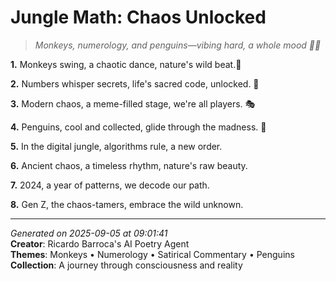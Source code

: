 # Jungle Math: Chaos Unlocked

> *Monkeys, numerology, and penguins—vibing hard, a whole mood 🐒🎶*

**1.** Monkeys swing, a chaotic dance, nature's wild beat.🐒


**2.** Numbers whisper secrets, life's sacred code, unlocked. 🔢


**3.** Modern chaos, a meme-filled stage, we're all players. 🎭


**4.** Penguins, cool and collected, glide through the madness. 🐧


**5.** In the digital jungle, algorithms rule, a new order.


**6.** Ancient chaos, a timeless rhythm, nature's raw beauty.


**7.** 2024, a year of patterns, we decode our path.


**8.** Gen Z, the chaos-tamers, embrace the wild unknown.



---

*Generated on 2025-09-05 at 09:01:41*  
**Creator**: Ricardo Barroca's AI Poetry Agent  
**Themes**: Monkeys • Numerology • Satirical Commentary • Penguins  
**Collection**: A journey through consciousness and reality